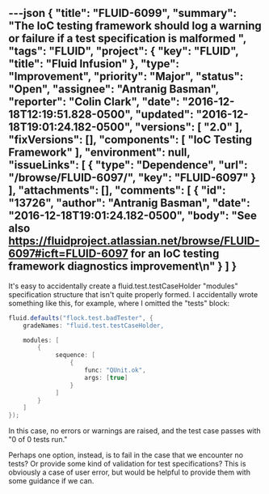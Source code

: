 ---json
{
  "title": "FLUID-6099",
  "summary": "The IoC testing framework should log a warning or failure if a test specification is malformed ",
  "tags": "FLUID",
  "project": {
    "key": "FLUID",
    "title": "Fluid Infusion"
  },
  "type": "Improvement",
  "priority": "Major",
  "status": "Open",
  "assignee": "Antranig Basman",
  "reporter": "Colin Clark",
  "date": "2016-12-18T12:19:51.828-0500",
  "updated": "2016-12-18T19:01:24.182-0500",
  "versions": [
    "2.0"
  ],
  "fixVersions": [],
  "components": [
    "IoC Testing Framework"
  ],
  "environment": null,
  "issueLinks": [
    {
      "type": "Dependence",
      "url": "/browse/FLUID-6097/",
      "key": "FLUID-6097"
    }
  ],
  "attachments": [],
  "comments": [
    {
      "id": "13726",
      "author": "Antranig Basman",
      "date": "2016-12-18T19:01:24.182-0500",
      "body": "See also <https://fluidproject.atlassian.net/browse/FLUID-6097#icft=FLUID-6097> for an IoC testing framework diagnostics improvement\n"
    }
  ]
}
---
It's easy to accidentally create a fluid.test.testCaseHolder "modules" specification structure that isn't quite properly formed. I accidentally wrote something like this, for example, where I omitted the "tests" block:

```java
fluid.defaults("flock.test.badTester", {
    gradeNames: "fluid.test.testCaseHolder,

    modules: [
        {
             sequence: [
                 {
                     func: "QUnit.ok",
                     args: [true]
                 }
             ]
        }
    ]
});
```

In this case, no errors or warnings are raised, and the test case passes with "0 of 0 tests run."

Perhaps one option, instead, is to fail in the case that we encounter no tests? Or provide some kind of validation for test specifications? This is obviously a case of user error, but would be helpful to provide them with some guidance if we can.

        